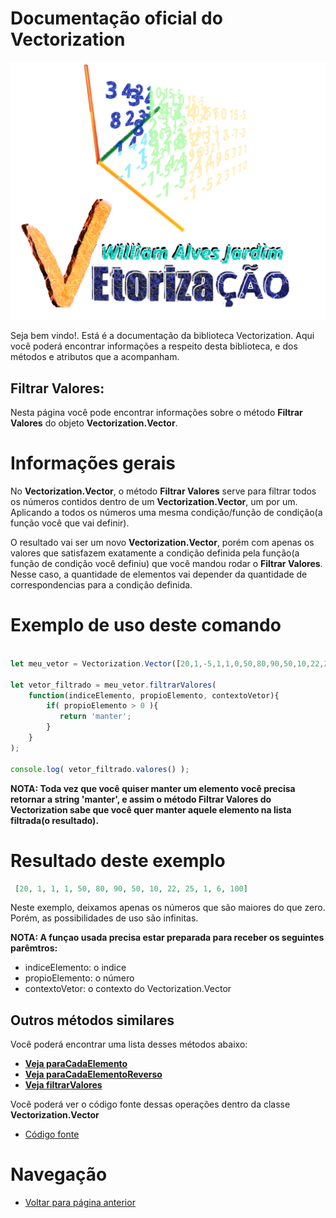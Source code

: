 # Documentação oficial do Vectorization
![Logo do projeto](https://github.com/WilliamJardim/Vectorization/blob/main/imagens/logo512x512.png)

Seja bem vindo!. Está é a documentação da biblioteca Vectorization.
Aqui você poderá encontrar informações a respeito desta biblioteca, e dos métodos e atributos que a acompanham.

## Filtrar Valores:
Nesta página você pode encontrar informações sobre o método **Filtrar Valores** do objeto **Vectorization.Vector**.

# Informações gerais
No **Vectorization.Vector**, o método **Filtrar Valores** serve para filtrar todos os números contidos dentro de um **Vectorization.Vector**, um por um. Aplicando a todos os números uma mesma condição/função de condição(a função você que vai definir).

O resultado vai ser um novo **Vectorization.Vector**, porém com apenas os valores que satisfazem exatamente a condição definida pela função(a função de condição você definiu) que você mandou rodar o **Filtrar Valores**. Nesse caso, a quantidade de elementos vai depender da quantidade de correspondencias para a condição definida.

# Exemplo de uso deste comando
```javascript

let meu_vetor = Vectorization.Vector([20,1,-5,1,1,0,50,80,90,50,10,22,25,1,6,100]);

let vetor_filtrado = meu_vetor.filtrarValores(
    function(indiceElemento, propioElemento, contextoVetor){
        if( propioElemento > 0 ){
           return 'manter';
        }
    }
);

console.log( vetor_filtrado.valores() );

```

**NOTA: Toda vez que você quiser manter um elemento você precisa retornar a string 'manter', e assim o método **Filtrar Valores** do Vectorization sabe que você quer manter aquele elemento na lista filtrada(o resultado).**

# Resultado deste exemplo
```json
 [20, 1, 1, 1, 50, 80, 90, 50, 10, 22, 25, 1, 6, 100]
```

Neste exemplo, deixamos apenas os números que são maiores do que zero. Porém, as possibilidades de uso são infinitas.

**NOTA: A funçao usada precisa estar preparada para receber os seguintes parêmtros:**
 - indiceElemento: o indice
 - propioElemento: o número
 - contextoVetor: o contexto do Vectorization.Vector

## Outros métodos similares
Você poderá encontrar uma lista desses métodos abaixo:

  - **[Veja paraCadaElemento](../ParaCadaElemento/page.md)** 
  - **[Veja paraCadaElementoReverso](../ParaCadaElementoReverso/page.md)**
  - **[Veja filtrarValores](../FiltrarValores/page.md)**

Você poderá ver o código fonte dessas operações dentro da classe **Vectorization.Vector**
* [Código fonte](https://github.com/WilliamJardim/Vectorization/blob/main/src/Vector.js)

# Navegação
* [Voltar para página anterior](../page.md)